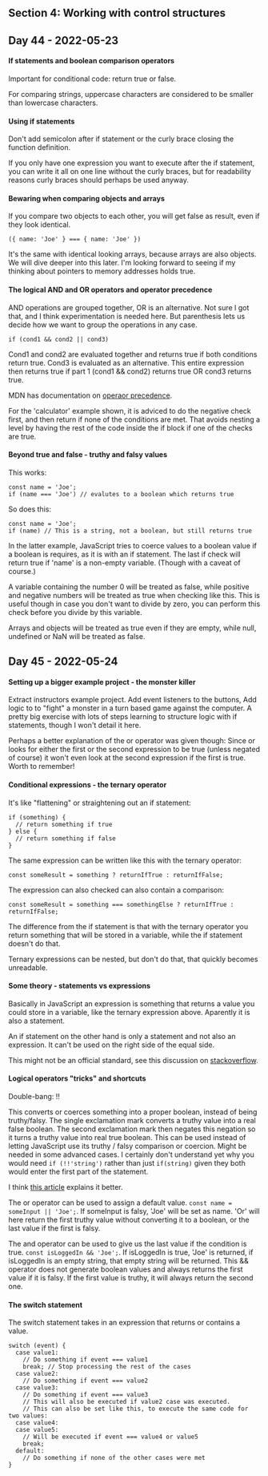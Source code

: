 ## Section 4: Working with control structures

## Day 44 - 2022-05-23

#### <b>If statements and boolean comparison operators</b>

Important for conditional code: return true or false.

For comparing strings, uppercase characters are considered to be smaller than lowercase characters.

#### <b>Using if statements </b>

Don't add semicolon after if statement or the curly brace closing the function definition.

If you only have one expression you want to execute after the if statement, you can write it all on one line without the curly braces, but for readability reasons curly braces should perhaps be used anyway.

#### <b>Bewaring when comparing objects and arrays</b>

If you compare two objects to each other, you will get false as result, even if they look identical.

```JS
({ name: 'Joe' } === { name: 'Joe' })
```

It's the same with identical looking arrays, because arrays are also objects. We will dive deeper into this later. I'm looking forward to seeing if my thinking about pointers to memory addresses holds true.

#### <b>The logical AND and OR operators and operator precedence</b>

AND operations are grouped together, OR is an alternative. Not sure I got that, and I think experimentation is needed here. But parenthesis lets us decide how we want to group the operations in any case.

```JS
if (cond1 && cond2 || cond3)
```

Cond1 and cond2 are evaluated together and returns true if both conditions return true. Cond3 is evaluated as an alternative. This entire expression then returns true if part 1 (cond1 && cond2) returns true OR cond3 returns true.

MDN has documentation on [operaor precedence](https://developer.mozilla.org/en-US/docs/Web/JavaScript/Reference/Operators/Operator_Precedence).

For the 'calculator' example shown, it is adviced to do the negative check first, and then return if none of the conditions are met. That avoids nesting a level by having the rest of the code inside the if block if one of the checks are true.

#### <b>Beyond true and false - truthy and falsy values</b>

This works:

```JS
const name = 'Joe';
if (name === 'Joe') // evalutes to a boolean which returns true
```

So does this:

```JS
const name = 'Joe';
if (name) // This is a string, not a boolean, but still returns true
```

In the latter example, JavaScript tries to coerce values to a boolean value if a boolean is requires, as it is with an if statement. The last if check will return true if 'name' is a non-empty variable. (Though with a caveat of course.)

A variable containing the number 0 will be treated as false, while positive and negative numbers will be treated as true when checking like this. This is useful though in case you don't want to divide by zero, you can perform this check before you divide by this variable.

Arrays and objects will be treated as true even if they are empty, while null, undefined or NaN will be treated as false.


## Day 45 - 2022-05-24

#### <b>Setting up a bigger example project - the monster killer</b>

Extract instructors example project. Add event listeners to the buttons, Add logic to to "fight" a monster in a turn based game against the computer. A pretty big exercise with lots of steps learning to structure logic with if statements, though I won't detail it here.

Perhaps a better explanation of the or operator was given though: Since or looks for either the first or the second expression to be true (unless negated of course) it won't even look at the second expression if the first is true. Worth to remember!

#### <b>Conditional expressions - the ternary operator</b>

It's like "flattening" or straightening out an if statement:

```JS
if (something) {
  // return something if true
} else {
  // return something if false
}
```

The same expression can be written like this with the ternary operator:

```JS
const someResult = something ? returnIfTrue : returnIfFalse;
```

The expression can also checked can also contain a comparison:

```JS
const someResult = something === somethingElse ? returnIfTrue : returnIfFalse;
```

The difference from the if statement is that with the ternary operator you return something that will be stored in a variable, while the if statement doesn't do that.

Ternary expressions can be nested, but don't do that, that quickly becomes unreadable.

#### <b>Some theory - statements vs expressions</b>

Basically in JavaScript an expression is something that returns a value you could store in a variable, like the ternary expression above. Aparently it is also a statement.

An if statement on the other hand is only a statement and not also an expression. It can't be used on the right side of the equal side.

This might not be an official standard, see this discussion on [stackoverflow](https://stackoverflow.com/questions/12703214/javascript-difference-between-a-statement-and-an-expression).

#### <b>Logical operators "tricks" and shortcuts</b>

Double-bang: !!

This converts or coerces something into a proper boolean, instead of being truthy/falsy. The single exclamation mark converts a truthy value into a real false boolean. The second exclamation mark then negates this negation so it turns a truthy value into real true boolean. This can be used instead of letting JavaScript use its truthy / falsy comparison or coercion. Might be needed in some advanced cases. I certainly don't understand yet why you would need `if (!!'string')` rather than just `if(string)` given they both would enter the first part of the statement.

I think [this article](https://javascript.plainenglish.io/what-is-double-bang-operator-in-javascript-90fc67ead5a4) explains it better.

The or operator can be used to assign a default value. `const name = someInput || 'Joe';`. If someInput is falsy, 'Joe' will be set as name. 'Or' will here return the first truthy value without converting it to a boolean, or the last value if the first is falsy.

The and operator can be used to give us the last value if the condition is true. `const isLoggedIn && 'Joe';`. If isLoggedIn is true, 'Joe' is returned, if isLoggedIn is an empty string, that empty string will be returned. This && operator does not generate boolean values and always returns the first value if it is falsy. If the first value is truthy, it will always return the second one.

#### <b>The switch statement</b>

The switch statement takes in an expression that returns or contains a value.

```JS
switch (event) {
  case value1:
    // Do something if event === value1
    break; // Stop processing the rest of the cases
  case value2:
    // Do something if event === value2
  case value3:
    // Do something if event === value3
    // This will also be executed if value2 case was executed.
    // This can also be set like this, to execute the same code for two values:
  case value4:
  case value5:
    // Will be executed if event === value4 or value5
    break;
  default:
    // Do something if none of the other cases were met
}
```

